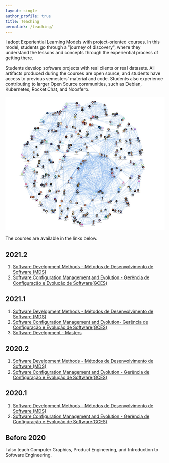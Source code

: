 ```yaml
---
layout: single
author_profile: true
title: Teaching
permalink: /teaching/
---
```


I adopt Experiential Learning Models with project-oriented courses. In this model, students go through a "journey of discovery", where they understand the lessons and concepts through the experiential process of getting there. 

Students develop software projects with real clients or real datasets. All artifacts produced during the courses are open source, and students have access to previous semesters' material and code. Students also experience contributing to larger Open Source communities, such as Debian, Kubernetes, Rocket.Chat, and Noosfero.

![Students](/images/gpp_mds.jpg)


The courses are available in the links below.


## 2021.2 
1. [Software Development Methods - Métodos de Desenvolvimento de Software (MDS)](https://github.com/fga-eps-mds/Qualifying-Software-Engineers-Undergraduates-in-DevOps/blob/main/Turmas/2021-2.md)  
1. [Software Configuration Management and Evolution - Gerência de Configuração e Evolução de Software(GCES)](https://github.com/fga-gces)

## 2021.1 
1. [Software Development Methods - Métodos de Desenvolvimento de Software (MDS)](https://github.com/fga-eps-mds)
1. [Software Configuration Management and Evolution- Gerência de Configuração e Evolução de Software(GCES)](https://github.com/fga-gces)
1. [Software Development - Masters](https://github.com/PPCA-CS)

## 2020.2 
1. [Software Development Methods - Métodos de Desenvolvimento de Software (MDS)](https://github.com/fga-eps-mds)
1. [Software Configuration Management and Evolution - Gerência de Configuração e Evolução de Software(GCES)](https://github.com/fga-gces)

## 2020.1 
1. [Software Development Methods - Métodos de Desenvolvimento de Software (MDS)](https://github.com/fga-eps-mds)
1. [Software Configuration Management and Evolution - Gerência de Configuração e Evolução de Software(GCES)](https://github.com/fga-gces)


## Before 2020
I also teach Computer Graphics, Product Engineering, and Introduction to Software Engineering.


